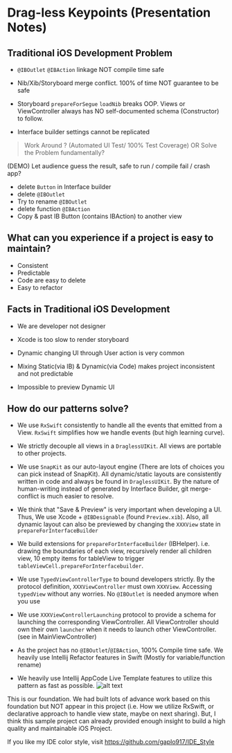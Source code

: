 

# Drag-less Keypoints (Presentation Notes)

## Traditional iOS Development Problem
* `@IBOutlet` `@IBAction` linkage NOT compile time safe

* Nib/Xib/Storyboard merge conflict. 100% of time NOT guarantee to be safe

* Storyboard `prepareForSegue` `loadNib` breaks OOP.  Views or ViewController always has NO self-documented schema (Constructor) to follow.

*  Interface builder settings cannot be replicated


> Work Around ? (Automated UI Test/ 100% Test Coverage) OR Solve the Problem fundamentally?


(DEMO) Let audience guess the result, safe to run / compile fail / crash app?

* delete `Button` in Interface builder
* delete `@IBOutlet`
* Try to rename `@IBOutlet`
* delete function `@IBAction`
* Copy & past IB Button (contains IBAction) to another view


## What can you experience if a project is easy to maintain?
* Consistent
* Predictable
* Code are easy to delete
* Easy to refactor

## Facts in Traditional iOS Development
* We are developer not designer

* Xcode is too slow to render storyboard

* Dynamic changing UI through User action is very common

* Mixing Static(via IB) & Dynamic(via Code) makes project inconsistent and not predictable

* Impossible to preview Dynamic UI



## How do our patterns solve?

* We use `RxSwift` consistently to handle all the events that emitted from a View.
`RxSwift` simplifies how we handle events (but high learning curve).

* We strictly decouple all views in a `DraglessUIKit`. All views are portable to other projects.


* We use `SnapKit` as our auto-layout engine (There are lots of choices you can pick instead of SnapKit). All dynamic/static layouts are consistently written in code and always be found in `DraglessUIKit`. By the nature of human-writing instead of generated by Interface Builder, git merge-conflict is much easier to resolve.


* We think that "Save & Preview" is very important when developing a UI. Thus, We use Xcode + `@IBDesignable` (found `Preview.xib`). Also, all dynamic layout can also be previewed by changing the `XXXView` state in `prepareForInterfaceBuilder`

* We build extensions for `prepareForInterfaceBuilder` (IBHelper). i.e. drawing the boundaries of each view, recursively render all children view, 10 empty items for tableView to trigger `tableViewCell.prepareForInterfacebuilder`.

* We use `TypedViewControllerType` to bound developers strictly. By the protocol definition,  `XXXViewController` must own `XXXView`. Accessing `typedView` without any worries. No `@IBOutlet` is needed anymore when you use

* We use `XXXViewControllerLaunching` protocol to provide a schema for launching the corresponding ViewController. All ViewController should own their own `launcher` when it needs to launch other ViewController. (see in MainViewController)

* As the project has no `@IBOutlet`/`@IBAction`, 100% Compile time safe. We heavily use Intellij Refactor features in Swift (Mostly for variable/function rename)

* We heavily use Intellij AppCode Live Template features to utilize this pattern as fast as possible.
![alt text](https://cdn.rawgit.com/gaplo917/dragless-ios/7ddd3b09/DraglessDemo/dragless_appcode_live_template.gif)

This is our foundation. We had built lots of advance work based on this foundation but NOT appear in this project (i.e. How we utilize RxSwift, or declarative approach to handle view state, maybe on next sharing). But, I think this sample project can already provided enough insight to build a high quality and maintainable iOS Project.

If you like my IDE color style, visit https://github.com/gaplo917/IDE_Style

